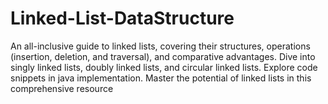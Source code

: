 # Linked-List-DataStructure
An all-inclusive guide to linked lists, covering their structures, operations (insertion, deletion, and traversal), and comparative advantages. Dive into singly linked lists, doubly linked lists, and circular linked lists. Explore code snippets in java implementation. Master the potential of linked lists in this comprehensive resource
